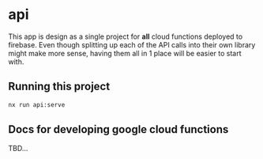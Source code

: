 # api

This app is design as a single project for **all** cloud functions deployed
to firebase. Even though splitting up each of the API calls into their own
library might make more sense, having them all in 1 place will be easier to
start with.

## Running this project

```bash
nx run api:serve
```

## Docs for developing google cloud functions

TBD...
